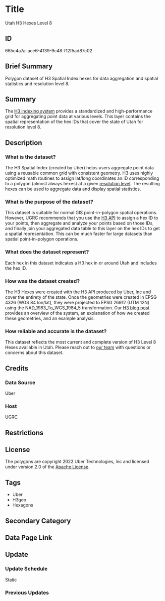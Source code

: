 # Title

Utah H3 Hexes Level 8

## ID

665c4a7a-ace6-4139-9c48-f12f5ad87c02

## Brief Summary

Polygon dataset of H3 Spatial Index hexes for data aggregation and spatial statistics and resolution level 8.

## Summary

The [H3 indexing system](https://h3geo.org/docs) provides a standardized and high-performance grid for aggregating point data at various levels. This layer contains the spatial representation of the hex IDs that cover the state of Utah for resolution level 8.

## Description

### What is the dataset?

The H3 Spatial Index (created by Uber) helps users aggregate point data using a reusable common grid with consistent geometry. H3 uses highly optimized math routines to assign lat/long coordinates an ID corresponding to a polygon (almost always hexes) at a given [resolution level](https://h3geo.org/docs/core-library/restable). The resulting hexes can be used to aggregate data and display spatial statistics.

### What is the purpose of the dataset?

This dataset is suitable for normal GIS point-in-polygon spatial operations. However, UGRC recommends that you use the [H3 API](https://h3geo.org/docs/api/indexing) to assign a hex ID to your points, then aggregate and analyze your points based on those IDs, and finally join your aggregated data table to this layer on the hex IDs to get a spatial representation. This can be much faster for large datasets than spatial point-in-polygon operations.

### What does the dataset represent?

Each hex in this dataset indicates a H3 hex in or around Utah and includes the hex ID.

### How was the dataset created?

The H3 Hexes were created with the H3 API produced by [Uber, Inc](https://www.uber.com/us/en/about/?uclick_id=82b730cd-637d-46eb-9e49-c7da6cd0c21e) and cover the entirety of the state. Once the geometries were created in EPSG 4326 (WGS 84 lon/lat), they were projected to EPSG 26912 (UTM 12N) using the NAD_1983_To_WGS_1984_5 transformation. Our [H3 blog post](https://gis.utah.gov/blog/2022-10-26-using-h3-hexes/) provides an overview of the system, an explanation of how we created these geometries, and an example analysis.

### How reliable and accurate is the dataset?

This dataset reflects the most current and complete version of H3 Level 8 Hexes available in Utah. Please reach out to [our team](https://gis.utah.gov/contact/) with questions or concerns about this dataset.

## Credits

### Data Source

Uber

### Host

UGRC

## Restrictions

## License

The polygons are copyright 2022 Uber Technologies, Inc and licensed under version 2.0 of the [Apache License](https://www.apache.org/licenses/LICENSE-2.0).

## Tags

- Uber
- H3geo
- Hexagons

## Secondary Category

## Data Page Link

## Update

### Update Schedule

Static

### Previous Updates

